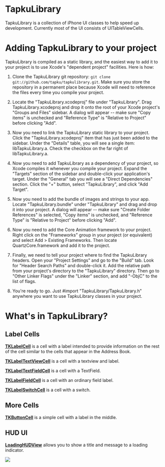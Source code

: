 TapkuLibrary
=======
TapkuLibrary is a collection of iPhone UI classes to help speed up development. Currently most of the UI consists of UITableViewCells.



Adding TapkuLibrary to your project
==============================

TapkuLibrary is compiled as a static library, and the easiest way to add it to your project is to use Xcode's "dependent project" facilities.  Here is how:

1. Clone the TapkuLibrary git repository: `git clone git://github.com/tapku/tapkulibrary.git`.  Make sure 
   you store the repository in a permanent place because Xcode will need to reference the files
   every time you compile your project.

2. Locate the "TapkuLibrary.xcodeproj" file under "TapkuLibrary".  Drag TapkuLibrary.xcodeproj and drop it onto
   the root of your Xcode project's "Groups and Files"  sidebar.  A dialog will appear -- make sure 
   "Copy items" is unchecked and "Reference Type" is "Relative to Project" before clicking "Add".

3. Now you need to link the TapkuLibrary static library to your project.  Click the "TapkuLibrary.xcodeproj" 
   item that has just been added to the sidebar.  Under the "Details" table, you will see a single
   item: libTapkuLibrary.a.  Check the checkbox on the far right of libTapkuLibrary.a.

4. Now you need to add TapkuLibrary as a dependency of your project, so Xcode compiles it whenever
   you compile your project.  Expand the "Targets" section of the sidebar and double-click your
   application's target.  Under the "General" tab you will see a "Direct Dependencies" section. 
   Click the "+" button, select "TapkuLibrary", and click "Add Target".

5. Now you need to add the bundle of images and strings to your app.  Locate "TapkuLibrary.bundle" under
   "TapkuLibrary" and drag and drop it into your project.  A dialog will appear -- make sure 
   "Create Folder References" is selected,  "Copy items" is unchecked, and "Reference Type" is 
   "Relative to Project" before clicking "Add".

6. Now you need to add the Core Animation framework to your project.  Right click on the
   "Frameworks" group in your project (or equivalent) and select Add > Existing Frameworks. 
   Then locate QuartzCore.framework and add it to the project.

7. Finally, we need to tell your project where to find the TapkuLibrary headers.  Open your
   "Project Settings" and go to the "Build" tab. Look for "Header Search Paths" and double-click
   it.  Add the relative path from your project's directory to the "TapkuLibrary" directory.  Then
   go to "Other Linker Flags" under the "Linker" section, and add "-ObjC" to the list of flags.

8. You're ready to go.  Just #import "TapkuLibrary/TapkuLibrary.h" anywhere you want to use TapkuLibrary classes
   in your project.
  


What's in TapkuLibrary?
==================
                  

Label Cells
-----------


**[TKLabelCell](http://github.com/tapku/tapkulibrary/blob/cd4c3ef7f15bde2128243cc182bb7297235946de/TapkuLibrary/TKLabelCell.h)** is a cell with a label intended to provide information on the rest of the cell similar to the cells that appear in the Address Book.

**[TKLabelTextViewCell](http://github.com/tapku/tapkulibrary/blob/810ba9fc7bbc8ca3a47324f214cd9bdc46e971f1/TapkuLibrary/TKLabelTextViewCell.h)** is a cell with a textview and label.

**[TKLabelTextFieldCell](http://github.com/tapku/tapkulibrary/blob/810ba9fc7bbc8ca3a47324f214cd9bdc46e971f1/TapkuLibrary/TKLabelTextFieldCell.h)** is a cell with a TextField.

**[TKLabelFieldCell](http://github.com/tapku/tapkulibrary/blob/810ba9fc7bbc8ca3a47324f214cd9bdc46e971f1/TapkuLibrary/TKLabelFieldCell.h)** is a cell with an ordinary field label.

**[TKLabelSwitchCell](http://github.com/tapku/tapkulibrary/blob/810ba9fc7bbc8ca3a47324f214cd9bdc46e971f1/TapkuLibrary/TKLabelSwitchCell.h)** is a cell with a switch.



More Cells
----------

**[TKButtonCell](http://github.com/tapku/tapkulibrary/blob/810ba9fc7bbc8ca3a47324f214cd9bdc46e971f1/TapkuLibrary/TKButtonCell.h)** is a simple cell with a label in the middle.



HUD UI
------

**[LoadingHUDView](http://github.com/tapku/tapkulibrary/blob/ef1d5e27e3a63e146f04f9e29494ac495ee0861f/TapkuLibrary/LoadingHUDView.h)** allows you to show a title and message to a loading indicator.

[![](http://farm3.static.flickr.com/2584/3684191507_90b3cc32cf_o.png)](http://farm3.static.flickr.com/2584/3684191507_90b3cc32cf_o.png)


 